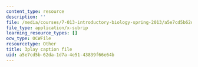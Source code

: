 ```yaml
---
content_type: resource
description: ''
file: /media/courses/7-013-introductory-biology-spring-2013/a5e7cd5b62da1d7a4e5143839f66e64b_BK1afo-GMag.srt
file_type: application/x-subrip
learning_resource_types: []
ocw_type: OCWFile
resourcetype: Other
title: 3play caption file
uid: a5e7cd5b-62da-1d7a-4e51-43839f66e64b
---
```

